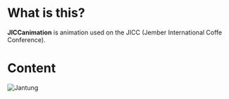 ﻿# What is this?

**JICCanimation** is animation used on the JICC (Jember International Coffe Conference).


# Content

![Jantung](https://github.com/arivle/JICCAnimation/raw/master/jantung1.gif)


